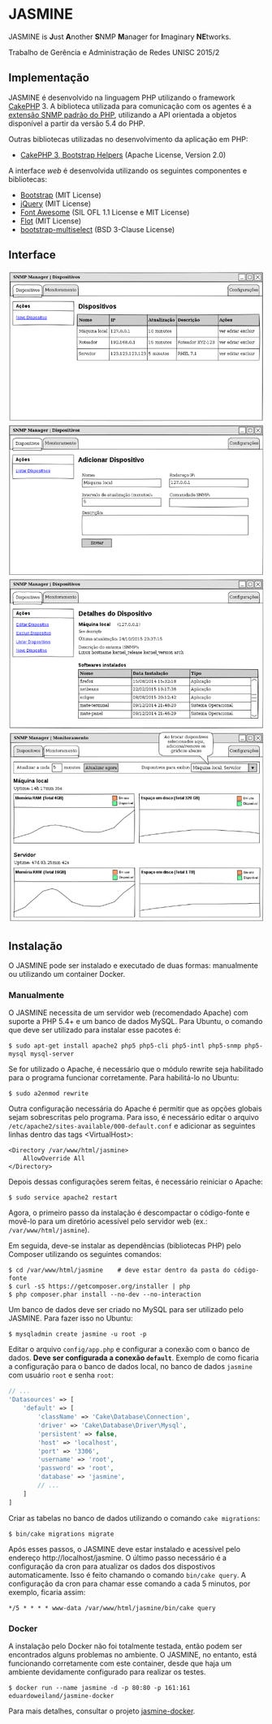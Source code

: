 # JASMINE

JASMINE is **J**ust **A**nother **S**NMP **M**anager for **I**maginary **NE**tworks.

Trabalho de Gerência e Administração de Redes UNISC 2015/2

## Implementação

JASMINE é desenvolvido na linguagem PHP utilizando o framework [CakePHP][] 3. A biblioteca utilizada para comunicação com os agentes é a [extensão SNMP padrão do PHP][PHP-SNMP], utilizando a API orientada a objetos disponível a partir da versão 5.4 do PHP.

Outras bibliotecas utilizadas no desenvolvimento da aplicação em PHP:

* [CakePHP 3, Bootstrap Helpers][] (Apache License, Version 2.0)

A interface _web_ é desenvolvida utilizando os seguintes componentes e bibliotecas:

* [Bootstrap][] (MIT License)
* [jQuery][] (MIT License)
* [Font Awesome][] (SIL OFL 1.1 License e MIT License)
* [Flot][] (MIT License)
* [bootstrap-multiselect][] (BSD 3-Clause License)

## Interface

![Lista de dispositivos](design/Dispositivos_Lista.png)
![Cadastro de novo dispositivo](design/Dispositivos_Novo.png)
![Detalhes de um dispositivo](design/Dispositivos_Detalhes.png)
![Tela de monitoramento](design/Monitoramento.png)

## Instalação

O JASMINE pode ser instalado e executado de duas formas: manualmente ou utilizando um container Docker.

### Manualmente

O JASMINE necessita de um servidor web (recomendado Apache) com suporte a PHP 5.4+ e um banco de dados MySQL. Para Ubuntu, o comando que deve ser utilizado para instalar esse pacotes é:

    $ sudo apt-get install apache2 php5 php5-cli php5-intl php5-snmp php5-mysql mysql-server

Se for utilizado o Apache, é necessário que o módulo rewrite seja habilitado para o programa funcionar corretamente. Para habilitá-lo no Ubuntu:

    $ sudo a2enmod rewrite

Outra configuração necessária do Apache é permitir que as opções globais sejam sobrescritas pelo programa. Para isso, é necessário editar o arquivo `/etc/apache2/sites-available/000-default.conf` e adicionar as seguintes linhas dentro das tags \<VirtualHost\>:

    <Directory /var/www/html/jasmine>
        AllowOverride All
    </Directory>

Depois dessas configurações serem feitas, é necessário reiniciar o Apache:

    $ sudo service apache2 restart

Agora, o primeiro passo da instalação é descompactar o código-fonte e movê-lo para um diretório acessível pelo servidor web (ex.: `/var/www/html/jasmine`).

Em seguida, deve-se instalar as dependências (bibliotecas PHP) pelo Composer utilizando os seguintes comandos:

    $ cd /var/www/html/jasmine    # deve estar dentro da pasta do código-fonte
    $ curl -sS https://getcomposer.org/installer | php
    $ php composer.phar install --no-dev --no-interaction

Um banco de dados deve ser criado no MySQL para ser utilizado pelo JASMINE. Para fazer isso no Ubuntu:

    $ mysqladmin create jasmine -u root -p

Editar o arquivo `config/app.php` e configurar a conexão com o banco de dados. **Deve ser configurada a conexão `default`**. Exemplo de como ficaria a configuração para o banco de dados local, no banco de dados `jasmine` com usuário `root` e senha `root`:

```php
// ...
'Datasources' => [
    'default' => [
        'className' => 'Cake\Database\Connection',
        'driver' => 'Cake\Database\Driver\Mysql',
        'persistent' => false,
        'host' => 'localhost',
        'port' => '3306',
        'username' => 'root',
        'password' => 'root',
        'database' => 'jasmine',
        // ...
    ]
]
```

Criar as tabelas no banco de dados utilizando o comando `cake migrations`:

    $ bin/cake migrations migrate

Após esses passos, o JASMINE deve estar instalado e acessível pelo endereço http://localhost/jasmine. O último passo necessário é a configuração da cron para atualizar os dados dos dispostivos automaticamente. Isso é feito chamando o comando `bin/cake query`. A configuração da cron para chamar esse comando a cada 5 minutos, por exemplo, ficaria assim:

    */5 * * * * www-data /var/www/html/jasmine/bin/cake query

### Docker

A instalação pelo Docker não foi totalmente testada, então podem ser encontrados alguns problemas no ambiente. O JASMINE, no entanto, está funcionando corretamente com este container, desde que haja um ambiente devidamente configurado para realizar os testes.

    $ docker run --name jasmine -d -p 80:80 -p 161:161 eduardoweiland/jasmine-docker

Para mais detalhes, consultar o projeto [jasmine-docker][].



[CakePHP]: http://cakephp.org "The rapid development PHP framework"
[PHP-SNMP]: http://php.net/manual/en/book.snmp.php "PHP SNMP Documentation"
[Bootstrap]: http://getbootstrap.com "Bootstrap Front-End Framework"
[jQuery]: http://jquery.com/ "jQuery"
[Font Awesome]: http://fontawesome.io "Font Awesome The iconic font and CSS toolkit"
[Flot]: http://www.flotcharts.org "Flot: Attractive JavaScript plotting for jQuery"
[bootstrap-multiselect]: https://github.com/davidstutz/bootstrap-multiselect "Bootstrap Multiselect"
[CakePHP 3, Bootstrap Helpers]: https://holt59.github.io/cakephp3-bootstrap-helpers/ "CakePHP 3.x helpers for the Bootstrap 3"
[jasmine-docker]: https://github.com/eduardoweiland/jasmine-docker "JASMINE Docker Container"
